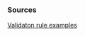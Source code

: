 ### Sources

[Validaton rule examples](https://www.freshbits.in/laravel-validation-rules-examples/)
